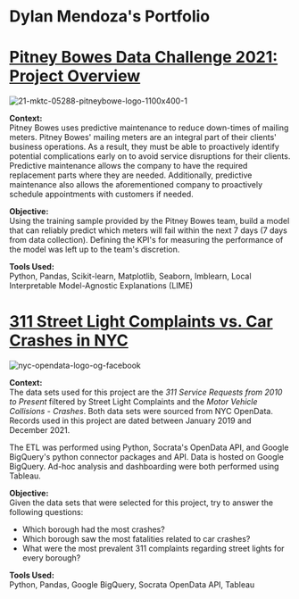 # Dylan Mendoza's Portfolio

# [Pitney Bowes Data Challenge 2021: Project Overview](https://github.com/mendozadylan0/comp-pbchallenge21.git)

![21-mktc-05288-pitneybowe-logo-1100x400-1](https://user-images.githubusercontent.com/82073881/151914933-a97cf1c9-2bc8-4c7f-9c10-28d6434e9d11.jpg)

**Context:**\
Pitney Bowes uses predictive maintenance to reduce down-times of mailing meters. Pitney Bowes' mailing meters are an integral part of their clients' business operations. As a result, they must be able to proactively identify potential complications early on to avoid service disruptions for their clients. Predictive maintenance allows the company to have the required replacement parts where they are needed. Additionally, predictive maintenance also allows the aforementioned company to proactively schedule appointments with customers if needed.

**Objective:**\
Using the training sample provided by the Pitney Bowes team, build a model that can reliably predict which meters will fail within the next 7 days (7 days from data collection). Defining the KPI's for measuring the performance of the model was left up to the team's discretion.

**Tools Used:**\
Python, Pandas, Scikit-learn, Matplotlib, Seaborn, Imblearn, Local Interpretable Model-Agnostic Explanations (LIME)

# [311 Street Light Complaints vs. Car Crashes in NYC](https://github.com/mendozadylan0/learn-etl_and_analysis.git)

![nyc-opendata-logo-og-facebook](https://user-images.githubusercontent.com/82073881/151914948-4c8d83dd-fbaf-46e9-8f44-479a4ee09a87.png)

**Context:**\
The data sets used for this project are the *311 Service Requests from 2010 to Present* filtered by Street Light Complaints and the *Motor Vehicle Collisions - Crashes*. Both data sets were sourced from NYC OpenData. Records used in this project are dated between January 2019 and December 2021.

The ETL was performed using Python, Socrata's OpenData API, and Google BigQuery's python connector packages and API. Data is hosted on Google BigQuery. Ad-hoc analysis and dashboarding were both performed using Tableau.

**Objective:**\
Given the data sets that were selected for this project, try to answer the following questions:
- Which borough had the most crashes?
- Which borough saw the most fatalities related to car crashes?
- What were the most prevalent 311 complaints regarding street lights for every borough?

**Tools Used:**\
Python, Pandas, Google BigQuery, Socrata OpenData API, Tableau
